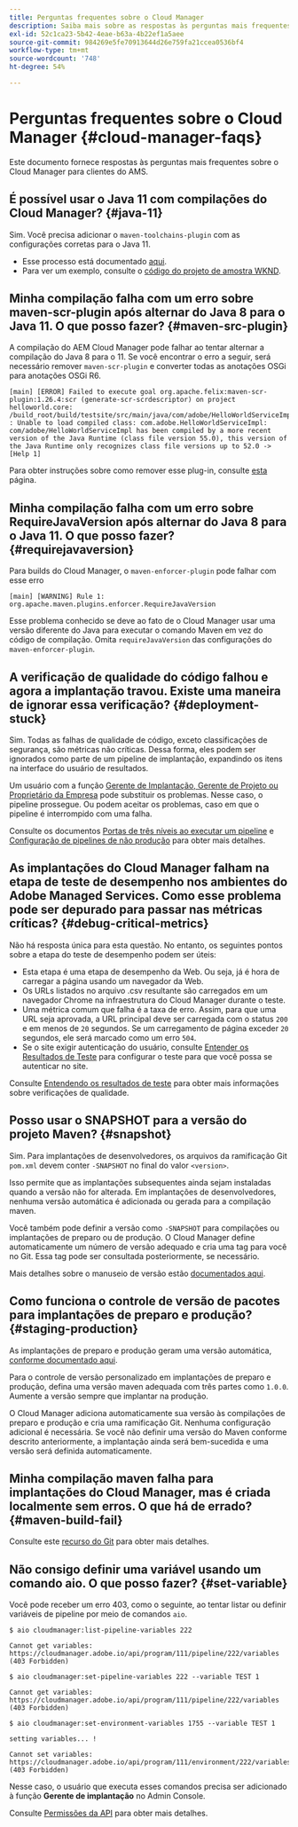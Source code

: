 ```yaml
---
title: Perguntas frequentes sobre o Cloud Manager
description: Saiba mais sobre as respostas às perguntas mais frequentes sobre o Cloud Manager para clientes do AMS.
exl-id: 52c1ca23-5b42-4eae-b63a-4b22ef1a5aee
source-git-commit: 984269e5fe70913644d26e759fa21ccea0536bf4
workflow-type: tm+mt
source-wordcount: '748'
ht-degree: 54%

---
```



# Perguntas frequentes sobre o Cloud Manager {#cloud-manager-faqs}

Este documento fornece respostas às perguntas mais frequentes sobre o Cloud Manager para clientes do AMS.

## É possível usar o Java 11 com compilações do Cloud Manager? {#java-11}

Sim. Você precisa adicionar o `maven-toolchains-plugin` com as configurações corretas para o Java 11.

* Esse processo está documentado [aqui](/help/getting-started/using-the-wizard.md).
* Para ver um exemplo, consulte o [código do projeto de amostra WKND](https://github.com/adobe/aem-guides-wknd/commit/6cb5238cb6b932735dcf91b21b0d835ae3a7fe75).

## Minha compilação falha com um erro sobre maven-scr-plugin após alternar do Java 8 para o Java 11. O que posso fazer? {#maven-src-plugin}

A compilação do AEM Cloud Manager pode falhar ao tentar alternar a compilação do Java 8 para o 11. Se você encontrar o erro a seguir, será necessário remover `maven-scr-plugin` e converter todas as anotações OSGi para anotações OSGi R6.

```text
[main] [ERROR] Failed to execute goal org.apache.felix:maven-scr-plugin:1.26.4:scr (generate-scr-scrdescriptor) on project helloworld.core: /build_root/build/testsite/src/main/java/com/adobe/HelloWorldServiceImpl.java : Unable to load compiled class: com.adobe.HelloWorldServiceImpl: com/adobe/HelloWorldServiceImpl has been compiled by a more recent version of the Java Runtime (class file version 55.0), this version of the Java Runtime only recognizes class file versions up to 52.0 -> [Help 1]
```

Para obter instruções sobre como remover esse plug-in, consulte [esta](https://cqdump.joerghoh.de/2019/01/03/from-scr-annotations-to-osgi-annotations/) página.

## Minha compilação falha com um erro sobre RequireJavaVersion após alternar do Java 8 para o Java 11. O que posso fazer? {#requirejavaversion}

Para builds do Cloud Manager, o `maven-enforcer-plugin` pode falhar com esse erro

```text
[main] [WARNING] Rule 1: org.apache.maven.plugins.enforcer.RequireJavaVersion
```

Esse problema conhecido se deve ao fato de o Cloud Manager usar uma versão diferente do Java para executar o comando Maven em vez do código de compilação. Omita `requireJavaVersion` das configurações do `maven-enforcer-plugin`.

## A verificação de qualidade do código falhou e agora a implantação travou. Existe uma maneira de ignorar essa verificação? {#deployment-stuck}

Sim. Todas as falhas de qualidade de código, exceto classificações de segurança, são métricas não críticas. Dessa forma, eles podem ser ignorados como parte de um pipeline de implantação, expandindo os itens na interface do usuário de resultados.

Um usuário com a função [Gerente de Implantação, Gerente de Projeto ou Proprietário da Empresa](/help/requirements/users-and-roles.md#role-definitions) pode substituir os problemas. Nesse caso, o pipeline prossegue. Ou podem aceitar os problemas, caso em que o pipeline é interrompido com uma falha.

Consulte os documentos [Portas de três níveis ao executar um pipeline](/help/using/code-quality-testing.md#three-tier-gates-while-running-a-pipeline) e [Configuração de pipelines de não produção](/help/using/non-production-pipelines.md#understanding-the-flow) para obter mais detalhes.

## As implantações do Cloud Manager falham na etapa de teste de desempenho nos ambientes do Adobe Managed Services. Como esse problema pode ser depurado para passar nas métricas críticas? {#debug-critical-metrics}

Não há resposta única para esta questão. No entanto, os seguintes pontos sobre a etapa do teste de desempenho podem ser úteis:

* Esta etapa é uma etapa de desempenho da Web. Ou seja, já é hora de carregar a página usando um navegador da Web.
* Os URLs listados no arquivo .csv resultante são carregados em um navegador Chrome na infraestrutura do Cloud Manager durante o teste.
* Uma métrica comum que falha é a taxa de erro. Assim, para que uma URL seja aprovada, a URL principal deve ser carregada com o status `200` e em menos de `20` segundos. Se um carregamento de página exceder `20` segundos, ele será marcado como um erro `504`.
* Se o site exigir autenticação do usuário, consulte [Entender os Resultados de Teste](/help/using/code-quality-testing.md#authenticated-performance-testing) para configurar o teste para que você possa se autenticar no site.

Consulte [Entendendo os resultados de teste](/help/using/code-quality-testing.md) para obter mais informações sobre verificações de qualidade.

## Posso usar o SNAPSHOT para a versão do projeto Maven? {#snapshot}

Sim. Para implantações de desenvolvedores, os arquivos da ramificação Git `pom.xml` devem conter `-SNAPSHOT` no final do valor `<version>`.

Isso permite que as implantações subsequentes ainda sejam instaladas quando a versão não for alterada. Em implantações de desenvolvedores, nenhuma versão automática é adicionada ou gerada para a compilação maven.

Você também pode definir a versão como `-SNAPSHOT` para compilações ou implantações de preparo ou de produção. O Cloud Manager define automaticamente um número de versão adequado e cria uma tag para você no Git. Essa tag pode ser consultada posteriormente, se necessário.

Mais detalhes sobre o manuseio de versão estão [documentados aqui](https://experienceleague.adobe.com/en/docs/experience-manager-cloud-service/content/implementing/using-cloud-manager/managing-code/project-version-handling).

## Como funciona o controle de versão de pacotes para implantações de preparo e produção? {#staging-production}

As implantações de preparo e produção geram uma versão automática, [conforme documentado aqui](/help/managing-code/maven-project-version.md).

Para o controle de versão personalizado em implantações de preparo e produção, defina uma versão maven adequada com três partes como `1.0.0`. Aumente a versão sempre que implantar na produção.

O Cloud Manager adiciona automaticamente sua versão às compilações de preparo e produção e cria uma ramificação Git. Nenhuma configuração adicional é necessária. Se você não definir uma versão do Maven conforme descrito anteriormente, a implantação ainda será bem-sucedida e uma versão será definida automaticamente.

## Minha compilação maven falha para implantações do Cloud Manager, mas é criada localmente sem erros. O que há de errado? {#maven-build-fail}

Consulte este [recurso do Git](https://github.com/cqsupport/cloud-manager/blob/main/cm-build-step-fails.md) para obter mais detalhes.

## Não consigo definir uma variável usando um comando aio. O que posso fazer? {#set-variable}

Você pode receber um erro 403, como o seguinte, ao tentar listar ou definir variáveis de pipeline por meio de comandos `aio`.

```shell
$ aio cloudmanager:list-pipeline-variables 222

Cannot get variables: https://cloudmanager.adobe.io/api/program/111/pipeline/222/variables (403 Forbidden)

$ aio cloudmanager:set-pipeline-variables 222 --variable TEST 1

Cannot get variables: https://cloudmanager.adobe.io/api/program/111/pipeline/222/variables (403 Forbidden)

$ aio cloudmanager:set-environment-variables 1755 --variable TEST 1

setting variables... !

Cannot set variables: https://cloudmanager.adobe.io/api/program/111/environment/222/variables (403 Forbidden)
```

Nesse caso, o usuário que executa esses comandos precisa ser adicionado à função **Gerente de implantação** no Admin Console.

Consulte [Permissões da API](https://developer.adobe.com/experience-cloud/cloud-manager/guides/getting-started/permissions/) para obter mais detalhes.
